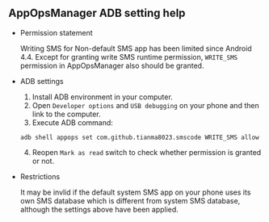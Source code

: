AppOpsManager ADB setting help
--------

- Permission statement
  
  Writing SMS for Non-default SMS app has been limited since Android 4.4. Except for granting write SMS runtime permission, `WRITE_SMS` permission in AppOpsManager also should be granted.

- ADB settings
  1. Install ADB environment in your computer.
  2. Open `Developer options` and `USB debugging` on your phone and then link to the computer.
  3. Execute ADB command:
  ```shell
  adb shell appops set com.github.tianma8023.smscode WRITE_SMS allow
  ```
  4. Reopen `Mark as read` switch to check whether permission is granted or not.

- Restrictions
  
  It may be invlid if the default system SMS app on your phone uses its own SMS database which is different from system SMS database, although the settings above have been applied.
